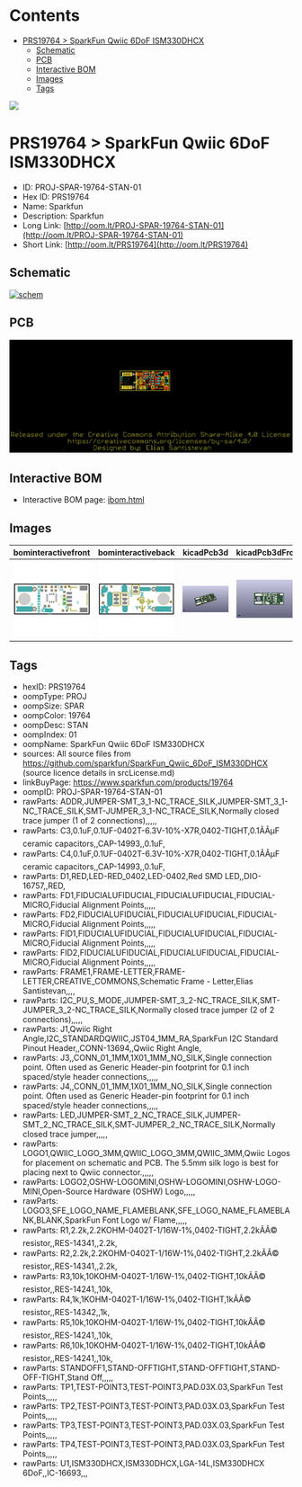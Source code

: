 



Contents
========

* [PRS19764 > SparkFun Qwiic 6DoF ISM330DHCX](#prs19764--sparkfun-qwiic-6dof-ism330dhcx)
	* [Schematic](#schematic)
	* [PCB](#pcb)
	* [Interactive BOM](#interactive-bom)
	* [Images](#images)
	* [Tags](#tags)
  
![][im]
# PRS19764 > SparkFun Qwiic 6DoF ISM330DHCX

- ID: PROJ-SPAR-19764-STAN-01
- Hex ID: PRS19764
- Name: Sparkfun
- Description: Sparkfun
- Long Link: [http://oom.lt/PROJ-SPAR-19764-STAN-01](http://oom.lt/PROJ-SPAR-19764-STAN-01)
- Short Link: [http://oom.lt/PRS19764](http://oom.lt/PRS19764)

## Schematic
  
[![schem](eagleSchemImage.png)](eagleSchemImage.png)
## PCB
  
[![pcb](eagleImage.png)](eagleImage.png)
## Interactive BOM

- Interactive BOM page: [ibom.html](https://htmlpreview.github.io/?https://github.com/oomlout/oomlout_OOMP_projects/blob/main/PROJ-SPAR-19764-STAN-01/kicad/bom/ibom.html)

## Images
  
  

|bominteractivefront|bominteractiveback|kicadPcb3d|kicadPcb3dFront|kicadPcb3dBack|eagleImage|eagleSchemImage|pcbdraw|pcbdrawback|
| :---: | :---: | :---: | :---: | :---: | :---: | :---: | :---: | :---: |
|[![bominteractivefront](bomFront_140.png)](bomFront.png)|[![bominteractiveback](bomBack_140.png)](bomBack.png)|[![kicadPcb3d](kicadPcb3d_140.png)](kicadPcb3d.png)|[![kicadPcb3dFront](kicadPcb3dFront_140.png)](kicadPcb3dFront.png)|[![kicadPcb3dBack](kicadPcb3dBack_140.png)](kicadPcb3dBack.png)|[![eagleImage](eagleImage_140.png)](eagleImage.png)|[![eagleSchemImage](eagleSchemImage_140.png)](eagleSchemImage.png)|[![pcbdraw](pcbdraw_140.png)](pcbdraw.png)|[![pcbdrawback](pcbdrawBack_140.png)](pcbdrawBack.png)|

## Tags

- hexID: PRS19764
- oompType: PROJ
- oompSize: SPAR
- oompColor: 19764
- oompDesc: STAN
- oompIndex: 01
- oompName: SparkFun Qwiic 6DoF ISM330DHCX
- sources: All source files from https://github.com/sparkfun/SparkFun_Qwiic_6DoF_ISM330DHCX (source licence details in srcLicense.md)
- linkBuyPage: https://www.sparkfun.com/products/19764
- oompID: PROJ-SPAR-19764-STAN-01
- rawParts: ADDR,JUMPER-SMT_3_1-NC_TRACE_SILK,JUMPER-SMT_3_1-NC_TRACE_SILK,SMT-JUMPER_3_1-NC_TRACE_SILK,Normally closed trace jumper (1 of 2 connections),,,,,
- rawParts: C3,0.1uF,0.1UF-0402T-6.3V-10%-X7R,0402-TIGHT,0.1ÃÂµF ceramic capacitors,,CAP-14993,,0.1uF,
- rawParts: C4,0.1uF,0.1UF-0402T-6.3V-10%-X7R,0402-TIGHT,0.1ÃÂµF ceramic capacitors,,CAP-14993,,0.1uF,
- rawParts: D1,RED,LED-RED_0402,LED-0402,Red SMD LED,,DIO-16757,,RED,
- rawParts: FD1,FIDUCIALUFIDUCIAL,FIDUCIALUFIDUCIAL,FIDUCIAL-MICRO,Fiducial Alignment Points,,,,,
- rawParts: FD2,FIDUCIALUFIDUCIAL,FIDUCIALUFIDUCIAL,FIDUCIAL-MICRO,Fiducial Alignment Points,,,,,
- rawParts: FID1,FIDUCIALUFIDUCIAL,FIDUCIALUFIDUCIAL,FIDUCIAL-MICRO,Fiducial Alignment Points,,,,,
- rawParts: FID2,FIDUCIALUFIDUCIAL,FIDUCIALUFIDUCIAL,FIDUCIAL-MICRO,Fiducial Alignment Points,,,,,
- rawParts: FRAME1,FRAME-LETTER,FRAME-LETTER,CREATIVE_COMMONS,Schematic Frame - Letter,Elias Santistevan,,,,
- rawParts: I2C_PU,S_MODE,JUMPER-SMT_3_2-NC_TRACE_SILK,SMT-JUMPER_3_2-NC_TRACE_SILK,Normally closed trace jumper (2 of 2 connections),,,,,
- rawParts: J1,Qwiic Right Angle,I2C_STANDARDQWIIC,JST04_1MM_RA,SparkFun I2C Standard Pinout Header,,CONN-13694,,Qwiic Right Angle,
- rawParts: J3,,CONN_01_1MM,1X01_1MM_NO_SILK,Single connection point. Often used as Generic Header-pin footprint for 0.1 inch spaced/style header connections,,,,,
- rawParts: J4,,CONN_01_1MM,1X01_1MM_NO_SILK,Single connection point. Often used as Generic Header-pin footprint for 0.1 inch spaced/style header connections,,,,,
- rawParts: LED,JUMPER-SMT_2_NC_TRACE_SILK,JUMPER-SMT_2_NC_TRACE_SILK,SMT-JUMPER_2_NC_TRACE_SILK,Normally closed trace jumper,,,,,
- rawParts: LOGO1,QWIIC_LOGO_3MM,QWIIC_LOGO_3MM,QWIIC_3MM,Qwiic Logos for placement on schematic and PCB. The 5.5mm silk logo is best for placing next to Qwiic connector.,,,,,
- rawParts: LOGO2,OSHW-LOGOMINI,OSHW-LOGOMINI,OSHW-LOGO-MINI,Open-Source Hardware (OSHW) Logo,,,,,
- rawParts: LOGO3,SFE_LOGO_NAME_FLAMEBLANK,SFE_LOGO_NAME_FLAMEBLANK,BLANK,SparkFun Font Logo w/ Flame,,,,,
- rawParts: R1,2.2k,2.2KOHM-0402T-1/16W-1%,0402-TIGHT,2.2kÃÂ© resistor,,RES-14341,,2.2k,
- rawParts: R2,2.2k,2.2KOHM-0402T-1/16W-1%,0402-TIGHT,2.2kÃÂ© resistor,,RES-14341,,2.2k,
- rawParts: R3,10k,10KOHM-0402T-1/16W-1%,0402-TIGHT,10kÃÂ© resistor,,RES-14241,,10k,
- rawParts: R4,1k,1KOHM-0402T-1/16W-1%,0402-TIGHT,1kÃÂ© resistor,,RES-14342,,1k,
- rawParts: R5,10k,10KOHM-0402T-1/16W-1%,0402-TIGHT,10kÃÂ© resistor,,RES-14241,,10k,
- rawParts: R6,10k,10KOHM-0402T-1/16W-1%,0402-TIGHT,10kÃÂ© resistor,,RES-14241,,10k,
- rawParts: STANDOFF1,STAND-OFFTIGHT,STAND-OFFTIGHT,STAND-OFF-TIGHT,Stand Off,,,,,
- rawParts: TP1,TEST-POINT3,TEST-POINT3,PAD.03X.03,SparkFun Test Points,,,,,
- rawParts: TP2,TEST-POINT3,TEST-POINT3,PAD.03X.03,SparkFun Test Points,,,,,
- rawParts: TP3,TEST-POINT3,TEST-POINT3,PAD.03X.03,SparkFun Test Points,,,,,
- rawParts: TP4,TEST-POINT3,TEST-POINT3,PAD.03X.03,SparkFun Test Points,,,,,
- rawParts: U1,ISM330DHCX,ISM330DHCX,LGA-14L,ISM330DHCX 6DoF,,IC-16693,,,



[im]: kicadPcb3d_450.png
